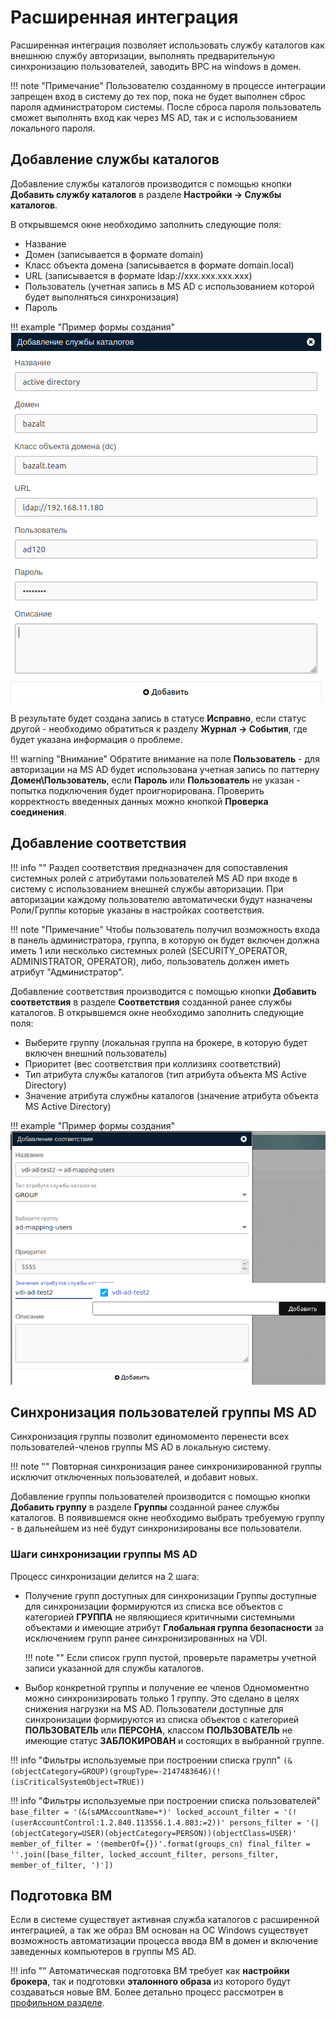 # Расширенная интеграция

Расширенная интеграция позволяет использовать службу каталогов как внешнюю службу авторизации, выполнять предварительную
синхронизацию пользователей, заводить ВРС на windows в домен.

!!! note "Примечание"
    Пользователю созданному в процессе интеграции запрещен вход в систему до тех пор, пока не будет выполнен сброс
    пароля администратором системы. После сброса пароля пользователь сможет выполнять вход как через MS AD, так и 
    с использованием локального пароля.

## Добавление службы каталогов

Добавление службы каталогов производится с помощью кнопки **Добавить службу каталогов** 
в разделе **Настройки -> Службы каталогов**. 

В открывшемся окне необходимо заполнить следующие поля:
- Название
- Домен (записывается в формате domain)
- Класс объекта домена (записывается в формате domain.local)
- URL (записывается в формате ldap://xxx.xxx.xxx.xxx)
- Пользователь (учетная запись в MS AD с использованием которой будет выполняться синхронизация)
- Пароль

!!! example "Пример формы создания"
    ![image](../../_assets/vdi/active_directory/extend_ad.png)
    
В результате будет создана запись в статусе **Исправно**, если статус другой - необходимо обратиться к разделу
**Журнал -> События**, где будет указана информация о проблеме.

!!! warning "Внимание"
    Обратите внимание на поле **Пользователь** - для авторизации на MS AD будет использована учетная запись
    по паттерну **Домен\Пользователь**, если **Пароль** или **Пользователь** не указан - попытка подключения будет 
    проигнорирована. Проверить корректность введенных данных можно кнопкой **Проверка соединения**.

## Добавление соответствия

!!! info ""
    Раздел соответствия предназначен для сопоставления системных ролей с атрибутами пользователей MS AD при входе в
    систему с использованием внешней службы авторизации. При авторизации каждому пользователю
    автоматически будут назначены Роли/Группы которые указаны в настройках соответствия.

!!! note "Примечание"
    Чтобы пользователь получил возможность входа в панель администратора, группа, в которую он будет включен должна иметь
    1 или несколько системных ролей (SECURITY_OPERATOR, ADMINISTRATOR, OPERATOR), либо, пользователь должен иметь
    атрибут "Администратор". 

Добавление соответствия производится с помощью кнопки **Добавить соответствия** в разделе **Соответствия** созданной
ранее службы каталогов.
В открывшемся окне необходимо заполнить следующие поля:
- Выберите группу (локальная группа на брокере, в которую будет включен внешний пользователь)
- Приоритет (вес соответствия при коллизиях соответствий)
- Тип атрибута службы каталогов (тип атрибута объекта MS Active Directory)
- Значение атрибута службны каталогов (значение атрибута объекта MS Active Directory)

!!! example "Пример формы создания"
    ![image](../../_assets/vdi/active_directory/base_ad_mapping.png)

## Синхронизация пользователей группы MS AD

Синхронизация группы позволит единомоменто перенести всех пользователей-членов группы MS AD в локальную систему.

!!! note ""
    Повторная синхронизация ранее синхронизированной группы исключит отключенных пользователей, и добавит новых.

Добавление группы пользователей производится с помощью кнопки **Добавить группу** в разделе **Группы** созданной
ранее службы каталогов. В появившемся окне необходимо выбрать требуемую группу - в дальнейшем из неё будут синхронизированы
все пользователи.

### Шаги синхронизации группы MS AD

Процесс синхронизации делится на 2 шага:

- Получение групп доступных для синхронизации
    Группы доступные для синхронизации формируются из списка все объектов с категорией **ГРУППА** не являющиеся критичными 
    системными объектами и имеющие атрибут **Глобальная группа безопасности** за исключением групп ранее синхронизированных 
    на VDI.
  
    !!! note ""
        Если список групп пустой, проверьте параметры учетной записи указанной для службы каталогов.

- Выбор конкретной группы и получение ее членов
    Одномоментно можно синхронизировать только 1 группу. Это сделано в целях снижения нагрузки на MS AD. 
    Пользователи доступные для синхронизации формируются из списка объектов с категорией **ПОЛЬЗОВАТЕЛЬ** или 
    **ПЕРСОНА**, классом **ПОЛЬЗОВАТЕЛЬ** не имеющие статус **ЗАБЛОКИРОВАН** и состоящих в выбранной группе.

!!! info "Фильтры используемые при построении списка групп"
    `(&(objectCategory=GROUP)(groupType=-2147483646)(!(isCriticalSystemObject=TRUE))`

!!! info "Фильтры используемые при построении списка пользователей"
    ```
    base_filter = '(&(sAMAccountName=*)'
    locked_account_filter = '(!(userAccountControl:1.2.840.113556.1.4.803:=2))'
    persons_filter = '(|(objectCategory=USER)(objectCategory=PERSON))(objectClass=USER)'
    member_of_filter = '(memberOf={})'.format(groups_cn)
    final_filter = ''.join([base_filter, locked_account_filter, persons_filter, member_of_filter, ')'])
    ```

## Подготовка ВМ

Если в системе существует активная служба каталогов с расширенной интеграцией, а так же образ ВМ основан на ОС Windows
существует возможность автоматизации процесса ввода ВМ в домен и включение заведенных компьютеров в группы MS AD.

!!! info ""
    Автоматическая подготовка ВМ требует как **настройки брокера**, так и подготовки **эталонного образа** из которого будут
    создаваться новые ВМ. Более детально процесс рассмотрен в [профильном разделе](./ad_vm_prepare.md).